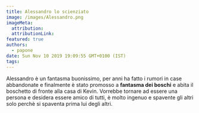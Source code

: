 ```yaml
---
title: Alessandro lo scienziato
image: /images/Alessandro.png
imageMeta:
  attribution:
  attributionLink:
featured: true
authors:
  - papone
date: Sun Nov 10 2019 19:09:55 GMT+0100 (IST)
tags:
---
```


Alessandro è un fantasma buonissimo, per anni ha fatto i rumori in case abbandonate e finalmente è stato promosso a **fantasma dei boschi** e abita il boschetto di fronte alla casa di Kevin.
Vorrebbe tornare ad essere una persona e desidera essere amico di tutti, è molto ingenuo e spavente gli altri solo perchè si spaventa prima lui degli altri.
